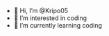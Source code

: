 - 👋 Hi, I’m @Kripo05
- 👀 I’m interested in coding
- 🌱 I’m currently learning coding


<!---
Kripo05/Kripo05 is a ✨ special ✨ repository because its `README.md` (this file) appears on your GitHub profile.
You can click the Preview link to take a look at your changes.
--->
